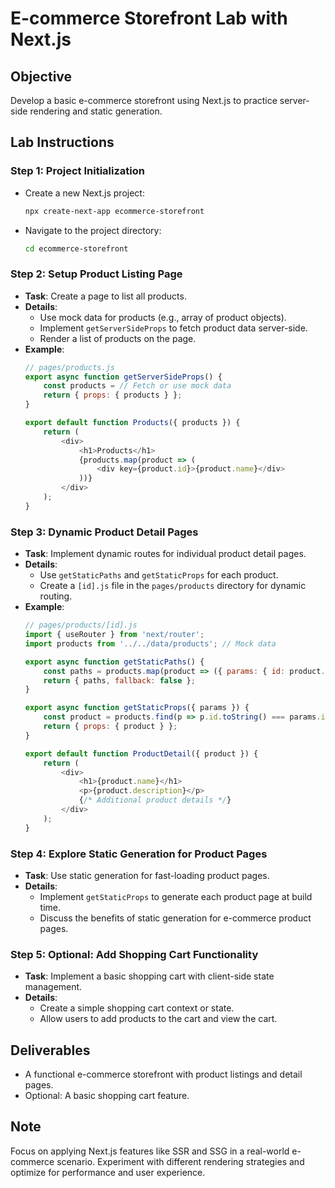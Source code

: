 # E-commerce Storefront Lab with Next.js

## Objective
Develop a basic e-commerce storefront using Next.js to practice server-side rendering and static generation.

## Lab Instructions

### Step 1: Project Initialization
- Create a new Next.js project:
  ```bash
  npx create-next-app ecommerce-storefront
  ```
- Navigate to the project directory:
  ```bash
  cd ecommerce-storefront
  ```

### Step 2: Setup Product Listing Page
- **Task**: Create a page to list all products.
- **Details**:
  - Use mock data for products (e.g., array of product objects).
  - Implement `getServerSideProps` to fetch product data server-side.
  - Render a list of products on the page.
- **Example**:
  ```javascript
  // pages/products.js
  export async function getServerSideProps() {
      const products = // Fetch or use mock data
      return { props: { products } };
  }

  export default function Products({ products }) {
      return (
          <div>
              <h1>Products</h1>
              {products.map(product => (
                  <div key={product.id}>{product.name}</div>
              ))}
          </div>
      );
  }
  ```

### Step 3: Dynamic Product Detail Pages
- **Task**: Implement dynamic routes for individual product detail pages.
- **Details**:
  - Use `getStaticPaths` and `getStaticProps` for each product.
  - Create a `[id].js` file in the `pages/products` directory for dynamic routing.
- **Example**:
  ```javascript
  // pages/products/[id].js
  import { useRouter } from 'next/router';
  import products from '../../data/products'; // Mock data

  export async function getStaticPaths() {
      const paths = products.map(product => ({ params: { id: product.id.toString() } }));
      return { paths, fallback: false };
  }

  export async function getStaticProps({ params }) {
      const product = products.find(p => p.id.toString() === params.id);
      return { props: { product } };
  }

  export default function ProductDetail({ product }) {
      return (
          <div>
              <h1>{product.name}</h1>
              <p>{product.description}</p>
              {/* Additional product details */}
          </div>
      );
  }
  ```

### Step 4: Explore Static Generation for Product Pages
- **Task**: Use static generation for fast-loading product pages.
- **Details**:
  - Implement `getStaticProps` to generate each product page at build time.
  - Discuss the benefits of static generation for e-commerce product pages.

### Step 5: Optional: Add Shopping Cart Functionality
- **Task**: Implement a basic shopping cart with client-side state management.
- **Details**:
  - Create a simple shopping cart context or state.
  - Allow users to add products to the cart and view the cart.

## Deliverables
- A functional e-commerce storefront with product listings and detail pages.
- Optional: A basic shopping cart feature.

## Note
Focus on applying Next.js features like SSR and SSG in a real-world e-commerce scenario. Experiment with different rendering strategies and optimize for performance and user experience.
